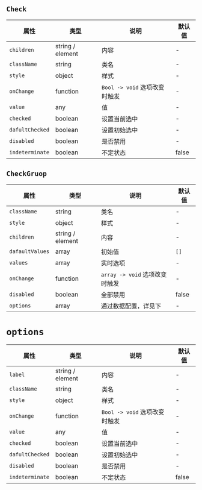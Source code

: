 ## `Check`
属性|类型|说明|默认值
---|---|---|---
`children` | string / element | 内容 | -
`className` | string | 类名 | -
`style` | object | 样式 | -
`onChange` | function | `Bool -> void` 选项改变时触发 |  -
`value` | any | 值 | -
`checked` | boolean | 设置当前选中 | -
`dafultChecked` | boolean | 设置初始选中 | -
`disabled` | boolean | 是否禁用 | -
`indeterminate` | boolean | 不定状态 | false

## `CheckGruop`
属性|类型|说明|默认值
---|---|---|---
`className` | string | 类名 | -
`style` | object | 样式 | -
`children` | string / element | 内容 | -
`dafaultValues` | array | 初始值 | `[]`
`values` | array | 实时选项 | -
`onChange` | function | `array -> void` 选项改变时触发 | -
`disabled` | boolean | 全部禁用 | false
`options` | array | 通过数据配置，详见下 | -

# `options`
属性|类型|说明|默认值
---|---|---|---
`label` | string / element | 内容 | -
`className` | string | 类名 | -
`style` | object | 样式 | -
`onChange` | function | `Bool -> void` 选项改变时触发 |  -
`value` | any | 值 | -
`checked` | boolean | 设置当前选中 | -
`dafultChecked` | boolean | 设置初始选中 | -
`disabled` | boolean | 是否禁用 | -
`indeterminate` | boolean | 不定状态 | false
